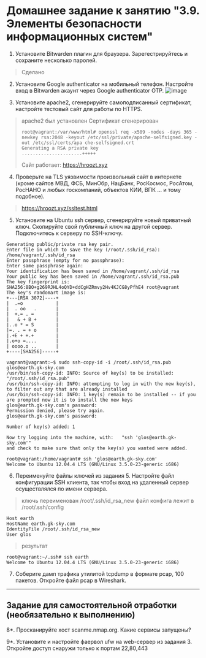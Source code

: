 # Домашнее задание к занятию "3.9. Элементы безопасности информационных систем"

1. Установите Bitwarden плагин для браузера. Зарегестрируйтесь и сохраните несколько паролей.
> Сделано

2. Установите Google authenticator на мобильный телефон. Настройте вход в Bitwarden акаунт через Google authenticator OTP.
![image](https://user-images.githubusercontent.com/92970717/145335461-93ea67cd-1c4d-403d-8c2c-3f141a54d780.png)


3. Установите apache2, сгенерируйте самоподписанный сертификат, настройте тестовый сайт для работы по HTTPS.

>apache2 был установлен
>Сертификат сгенерирован
>```commandline
>root@vagrant:/var/www/html# openssl req -x509 -nodes -days 365 -newkey rsa:2048 -keyout /etc/ssl/private/apache-selfsigned.key -out /etc/ssl/certs/apa che-selfsigned.crt
>Generating a RSA private key
>......................+++++
>```
>Сайт работает: https://hroozt.xyz


4. Проверьте на TLS уязвимости произвольный сайт в интернете (кроме сайтов МВД, ФСБ, МинОбр, НацБанк, РосКосмос, РосАтом, РосНАНО и любых госкомпаний, объектов КИИ, ВПК ... и тому подобное).
>https://hroozt.xyz/ssltest.html

5. Установите на Ubuntu ssh сервер, сгенерируйте новый приватный ключ. Скопируйте свой публичный ключ на другой сервер. Подключитесь к серверу по SSH-ключу.
 
 ```comandline
 Generating public/private rsa key pair.
Enter file in which to save the key (/root/.ssh/id_rsa): /home/vagrant/.ssh/id_rsa
Enter passphrase (empty for no passphrase):
Enter same passphrase again:
Your identification has been saved in /home/vagrant/.ssh/id_rsa
Your public key has been saved in /home/vagrant/.ssh/id_rsa.pub
The key fingerprint is:
SHA256:8BO+g269RJHL4oQYD+ddCgHZRmvy2Hv4KJCG8yPfhE4 root@vagrant
The key's randomart image is:
+---[RSA 3072]----+
|  .=o            |
|  . oo   .       |
|  +.= . =        |
|   & + B +       |
|..o * = S        |
|=. . = + o       |
|.+E + +.+        |
|.o+o =....       |
| oooo.o ..       |
+----[SHA256]-----+
```
```comandline
vagrant@vagrant:~$ sudo ssh-copy-id -i /root/.ssh/id_rsa.pub glos@earth.gk-sky.com                                                                                                           /usr/bin/ssh-copy-id: INFO: Source of key(s) to be installed: "/root/.ssh/id_rsa.pub"
/usr/bin/ssh-copy-id: INFO: attempting to log in with the new key(s), to filter out any that are already installed
/usr/bin/ssh-copy-id: INFO: 1 key(s) remain to be installed -- if you are prompted now it is to install the new keys
glos@earth.gk-sky.com's password:
Permission denied, please try again.
glos@earth.gk-sky.com's password:

Number of key(s) added: 1

Now try logging into the machine, with:   "ssh 'glos@earth.gk-sky.com'"
and check to make sure that only the key(s) you wanted were added.

```
```comandline
root@vagrant:/home/vagrant# ssh 'glos@earth.gk-sky.com'
Welcome to Ubuntu 12.04.4 LTS (GNU/Linux 3.5.0-23-generic i686)

```
6. Переименуйте файлы ключей из задания 5. Настройте файл конфигурации SSH клиента, так чтобы вход на удаленный сервер осуществлялся по имени сервера.
>ключь переименован /root/.ssh/id_rsa_new
>файл конфига лежит в /root/.ssh/config
```comandline
Host earth
HostName earth.gk-sky.com
IdentityFile /root/.ssh/id_rsa_new
User glos
```
>результат
```comandline
root@vagrant:~/.ssh# ssh earth
Welcome to Ubuntu 12.04.4 LTS (GNU/Linux 3.5.0-23-generic i686)
```

7. Соберите дамп трафика утилитой tcpdump в формате pcap, 100 пакетов. Откройте файл pcap в Wireshark.

 ---
## Задание для самостоятельной отработки (необязательно к выполнению)

8*. Просканируйте хост scanme.nmap.org. Какие сервисы запущены?

9*. Установите и настройте фаервол ufw на web-сервер из задания 3. Откройте доступ снаружи только к портам 22,80,443
